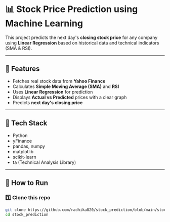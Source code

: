# 📊 Stock Price Prediction using Machine Learning

This project predicts the next day's **closing stock price** for any company using **Linear Regression** based on historical data and technical indicators (SMA & RSI).

---

## 🚀 Features
- Fetches real stock data from **Yahoo Finance**
- Calculates **Simple Moving Average (SMA)** and **RSI**
- Uses **Linear Regression** for prediction
- Displays **Actual vs Predicted** prices with a clear graph
- Predicts **next day's closing price**

---

## 🧠 Tech Stack
- Python
- yFinance
- pandas, numpy
- matplotlib
- scikit-learn
- ta (Technical Analysis Library)

---

## 🧩 How to Run

### 1️⃣ Clone this repo
```bash
git clone https://github.com/radhika820/stock_prediction/blob/main/stock_prediction.p
cd stock_prediction
